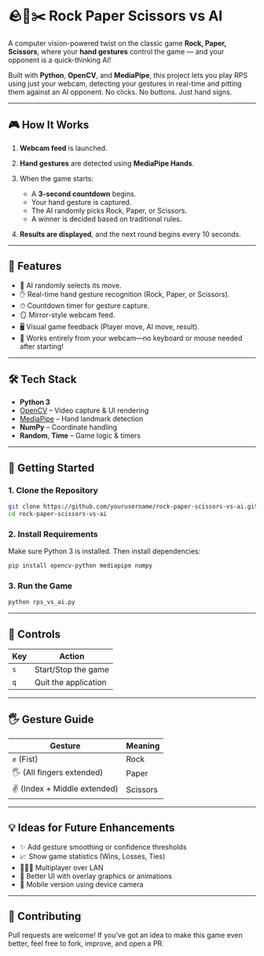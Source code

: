 

# 🪨📄✂️ Rock Paper Scissors vs AI

A computer vision-powered twist on the classic game **Rock, Paper, Scissors**, where your **hand gestures** control the game — and your opponent is a quick-thinking AI!

Built with **Python**, **OpenCV**, and **MediaPipe**, this project lets you play RPS using just your webcam, detecting your gestures in real-time and pitting them against an AI opponent. No clicks. No buttons. Just hand signs.

---

## 🎮 How It Works

1. **Webcam feed** is launched.
2. **Hand gestures** are detected using **MediaPipe Hands**.
3. When the game starts:

   * A **3-second countdown** begins.
   * Your hand gesture is captured.
   * The AI randomly picks Rock, Paper, or Scissors.
   * A winner is decided based on traditional rules.
4. **Results are displayed**, and the next round begins every 10 seconds.

---

## 🧠 Features

* 🤖 AI randomly selects its move.
* ✋ Real-time hand gesture recognition (Rock, Paper, or Scissors).
* ⏱ Countdown timer for gesture capture.
* 🪞 Mirror-style webcam feed.
* 🖥 Visual game feedback (Player move, AI move, result).
* 🎯 Works entirely from your webcam—no keyboard or mouse needed after starting!

---

## 🛠 Tech Stack

* **Python 3**
* [OpenCV](https://opencv.org/) – Video capture & UI rendering
* [MediaPipe](https://mediapipe.dev/) – Hand landmark detection
* **NumPy** – Coordinate handling
* **Random**, **Time** – Game logic & timers

---

## 🚀 Getting Started

### 1. Clone the Repository

```bash
git clone https://github.com/yourusername/rock-paper-scissors-vs-ai.git
cd rock-paper-scissors-vs-ai
```

### 2. Install Requirements

Make sure Python 3 is installed. Then install dependencies:

```bash
pip install opencv-python mediapipe numpy
```

### 3. Run the Game

```bash
python rps_vs_ai.py
```

---

## 🎥 Controls

| Key | Action               |
| --- | -------------------- |
| `s` | Start/Stop the game  |
| `q` | Quit the application |

---

## 🖐 Gesture Guide

| Gesture                      | Meaning  |
| ---------------------------- | -------- |
| ✊ (Fist)                     | Rock     |
| 🖐 (All fingers extended)    | Paper    |
| ✌️ (Index + Middle extended) | Scissors |

---


## 💡 Ideas for Future Enhancements

* ✨ Add gesture smoothing or confidence thresholds
* 📈 Show game statistics (Wins, Losses, Ties)
* 🧑‍🤝‍🧑 Multiplayer over LAN
* 🎨 Better UI with overlay graphics or animations
* 📲 Mobile version using device camera

---

## 🤝 Contributing

Pull requests are welcome! If you’ve got an idea to make this game even better, feel free to fork, improve, and open a PR.




